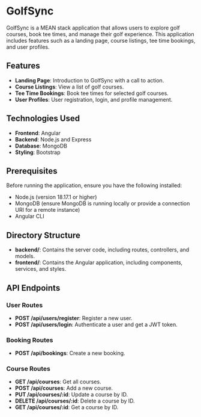 # GolfSync

GolfSync is a MEAN stack application that allows users to explore golf courses, book tee times, and manage their golf experience. This application includes features such as a landing page, course listings, tee time bookings, and user profiles.

## Features

- **Landing Page**: Introduction to GolfSync with a call to action.
- **Course Listings**: View a list of golf courses.
- **Tee Time Bookings**: Book tee times for selected golf courses.
- **User Profiles**: User registration, login, and profile management.

## Technologies Used

- **Frontend**: Angular
- **Backend**: Node.js and Express
- **Database**: MongoDB
- **Styling**: Bootstrap

## Prerequisites

Before running the application, ensure you have the following installed:

- Node.js (version 18.17.1 or higher)
- MongoDB (ensure MongoDB is running locally or provide a connection URI for a remote instance)
- Angular CLI

## Directory Structure

- **backend/**: Contains the server code, including routes, controllers, and models.
- **frontend/**: Contains the Angular application, including components, services, and styles.

## API Endpoints

### User Routes

- **POST /api/users/register**: Register a new user.
- **POST /api/users/login**: Authenticate a user and get a JWT token.

### Booking Routes

- **POST /api/bookings**: Create a new booking.

### Course Routes

- **GET /api/courses**: Get all courses.
- **POST /api/courses**: Add a new course.
- **PUT /api/courses/:id**: Update a course by ID.
- **DELETE /api/courses/:id**: Delete a course by ID.
- **GET /api/courses/:id**: Get a course by ID.
